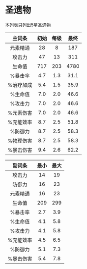 
# 圣遗物

本列表只列出5星圣遗物

|  主词条  | 初始  | 每级  |  最终  |
|:-----:|:---:|:---:|:----:|
| 元素精通  | 28  |  8  | 187  |
|  攻击力  | 47  | 13  | 311  |
|  生命值  | 717 | 203 | 4780 |
| %暴击率  | 4.7 | 1.3 | 31.1 |
| %治疗加成 | 5.4 | 1.5 | 35.9 |
| %生命值  | 7.0 | 2.0 | 46.6 |
| %攻击力  | 7.0 | 2.0 | 46.6 |
| %元素伤害 | 7.0 | 2.0 | 46.6 |
| %充能效率 | 8.7 | 2.5 | 51.8 |
| %防御力  | 8.7 | 2.5 | 58.3 |
| %物理伤害 | 8.7 | 2.5 | 58.3 |
| %暴击伤害 | 9.4 | 2.6 | 62.2 |

|  副词条  | 最小  | 最大  |
|:-----:|:---:|:---:|
|  攻击力  | 14  | 19  |
|  防御力  | 16  | 23  |
| 元素精通  | 16  | 23  |
|  生命值  | 209 | 299 |
| %暴击率  | 2.7 | 3.9 |
| %生命值  | 4.1 | 5.8 |
| %攻击力  | 4.1 | 5.8 |
| %充能效率 | 4.5 | 6.5 |
| %防御力  | 5.1 | 7.3 |
| %暴击伤害 | 5.4 | 7.8 |
